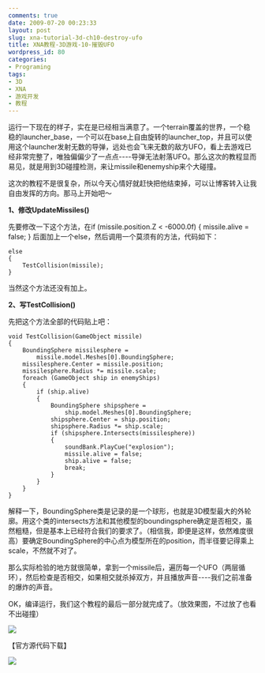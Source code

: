 ```yaml
---
comments: true
date: 2009-07-20 00:23:33
layout: post
slug: xna-tutorial-3d-ch10-destroy-ufo
title: XNA教程-3D游戏-10-摧毁UFO
wordpress_id: 80
categories:
- Programing
tags:
- 3D
- XNA
- 游戏开发
- 教程
---
```





运行一下现在的样子，实在是已经相当满意了。一个terrain覆盖的世界，一个稳稳的launcher_base，一个可以在base上自由旋转的launcher_top，并且可以使用这个launcher发射无数的导弹，远处也会飞来无数的敌方UFO，看上去游戏已经非常完整了，唯独偏偏少了一点点----导弹无法射落UFO。那么这次的教程显而易见，就是用到3D碰撞检测，来让missile和enemyship来个大碰撞。




这次的教程不是很复杂，所以今天心情好就赶快把他结束掉，可以让博客转入让我自由发挥的方向。那马上开始吧～




**1、修改UpdateMissiles()**




先要修改一下这个方法，在if (missile.position.Z < -6000.0f) { missile.alive = false; } 后面加上一个else，然后调用一个莫须有的方法，代码如下：



    
    else
    {
        TestCollision(missile);
    }
    




当然这个方法还没有加上。




**2、写TestCollision()**




先把这个方法全部的代码贴上吧：



    
    void TestCollision(GameObject missile)
    {
        BoundingSphere missilesphere =
            missile.model.Meshes[0].BoundingSphere;
        missilesphere.Center = missile.position;
        missilesphere.Radius *= missile.scale;
        foreach (GameObject ship in enemyShips)
        {
            if (ship.alive)
            {
                BoundingSphere shipsphere =
                    ship.model.Meshes[0].BoundingSphere;
                shipsphere.Center = ship.position;
                shipsphere.Radius *= ship.scale;
                if (shipsphere.Intersects(missilesphere))
                {
                    soundBank.PlayCue("explosion");
                    missile.alive = false;
                    ship.alive = false;
                    break;
                }
            }
        }
    }
    




解释一下，BoundingSphere类是记录的是一个球形，也就是3D模型最大的外轮廓。用这个类的intersects方法和其他模型的boundingsphere确定是否相交，虽然粗糙，但是基本上已经符合我们的要求了。（相信我，即便是这样，依然难度很高）要确定BoundingSphere的中心点为模型所在的position，而半径要记得乘上scale，不然就不对了。




那么实际检验的地方就很简单，拿到一个missile后，遍历每一个UFO（两层循环），然后检查是否相交，如果相交就杀掉双方，并且播放声音----我们之前准备的爆炸的声音。




OK，编译运行，我们这个教程的最后一部分就完成了。（放效果图，不过放了也看不出碰撞）




[![](/upload/2009-07-20_Runtime.jpg)](/upload/2009-07-20_Runtime.jpg)




【官方源代码下载】




[![](/upload/2009-06-12_download_XNA.png)](http://creators.xna.com/downloads/?id=165)
